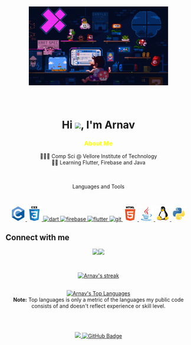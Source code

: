 <p align="center"><a href="#"><img width="75%" height="auto" src="./img/mario-pixel-art.gif"/></a></p>
<br />
<br />
<h1 align="center">Hi <img src="https://raw.githubusercontent.com/MartinHeinz/MartinHeinz/master/wave.gif" width="30px">, I'm Arnav</h1>

<h3 align="center" style="color:yellow;" >About Me</h3>  
 <div align="center">
 👨🏻‍🎓 Comp Sci @ Vellore Institute of Technology
<br>👨‍💻 Learning Flutter, Firebase and Java
 </div>
<br />
<br />
<p align="center"> 
Languages and Tools
 </p>
<br />

<p align="center"> <a href="https://www.cprogramming.com/" target="_blank" rel="noreferrer"> <img src="https://raw.githubusercontent.com/devicons/devicon/master/icons/c/c-original.svg" alt="c" width="40" height="40"/> </a> <a href="https://www.w3schools.com/css/" target="_blank" rel="noreferrer"> <img src="https://raw.githubusercontent.com/devicons/devicon/master/icons/css3/css3-original-wordmark.svg" alt="css3" width="40" height="40"/> </a> <a href="https://dart.dev" target="_blank" rel="noreferrer"> <img src="https://www.vectorlogo.zone/logos/dartlang/dartlang-icon.svg" alt="dart" width="40" height="40"/> </a> <a href="https://firebase.google.com/" target="_blank" rel="noreferrer"> <img src="https://www.vectorlogo.zone/logos/firebase/firebase-icon.svg" alt="firebase" width="40" height="40"/> </a> <a href="https://flutter.dev" target="_blank" rel="noreferrer"> <img src="https://www.vectorlogo.zone/logos/flutterio/flutterio-icon.svg" alt="flutter" width="40" height="40"/> </a> <a href="https://git-scm.com/" target="_blank" rel="noreferrer"> <img src="https://www.vectorlogo.zone/logos/git-scm/git-scm-icon.svg" alt="git" width="40" height="40"/> </a> <a href="https://www.w3.org/html/" target="_blank" rel="noreferrer"> <img src="https://raw.githubusercontent.com/devicons/devicon/master/icons/html5/html5-original-wordmark.svg" alt="html5" width="40" height="40"/> </a> <a href="https://www.java.com" target="_blank" rel="noreferrer"> <img src="https://raw.githubusercontent.com/devicons/devicon/master/icons/java/java-original.svg" alt="java" width="40" height="40"/> </a> <a href="https://www.linux.org/" target="_blank" rel="noreferrer"> <img src="https://raw.githubusercontent.com/devicons/devicon/master/icons/linux/linux-original.svg" alt="linux" width="40" height="40"/> </a> <a href="https://www.python.org" target="_blank" rel="noreferrer"> <img src="https://raw.githubusercontent.com/devicons/devicon/master/icons/python/python-original.svg" alt="python" width="40" height="40"/> </a> </p>

## **Connect with me**

<p align="center"><a href = "https://www.linkedin.com/in/arnav-sarkar"><img src="https://img.icons8.com/fluent/48/000000/linkedin.png"/><a><a href = "https://twitter.com/4rnavS"><img src="https://img.icons8.com/fluent/48/000000/twitter.png"/></a>

</p>

<br/>

<p align="center">
    <a href="https://github.com/4rnav/github-readme-streak-stats">
        <img title="🔥 Get streak stats for your profile at git.io/streak-stats" alt="Arnav's streak" src="https://github-readme-streak-stats.herokuapp.com/?user=4rnav&theme=gotham&hide_border=true&stroke=0000"/>
    </a>
</p>

<p align="center">
  <br/>
    <!-- <a href="https://github.com/4rnav/github-readme-stats"><img alt="Arnav's Github Stats" src="https://github-readme-stats.vercel.app/api?username=4rnav&show_icons=true&count_private=true&theme=react&hide_border=false&bg_color=0D1117" /></a> -->
  <a href="https://github.com/4rnav/github-readme-stats"><img alt="Arnav's Top Languages" src="https://github-readme-stats.vercel.app/api/top-langs/?username=4rnav&langs_count=8&count_private=true&layout=compact&theme=gotham&hide_border=true&" /></a>
  <br/>
  <b>Note:</b> Top languages is only a metric of the languages my public code consists of and doesn't reflect experience or skill level.
</p>

<br/>
<br/>


<p align="center">
<a href="https://github.com/Meghna-DAS/github-profile-views-counter">
    <img src="https://komarev.com/ghpvc/?username=4rnav">
</a>
<a href="https://github.com/4rnav?tab=followers"><img src="https://img.shields.io/github/followers/4rnav?label=Followers&style=social" alt="GitHub Badge"></a>

